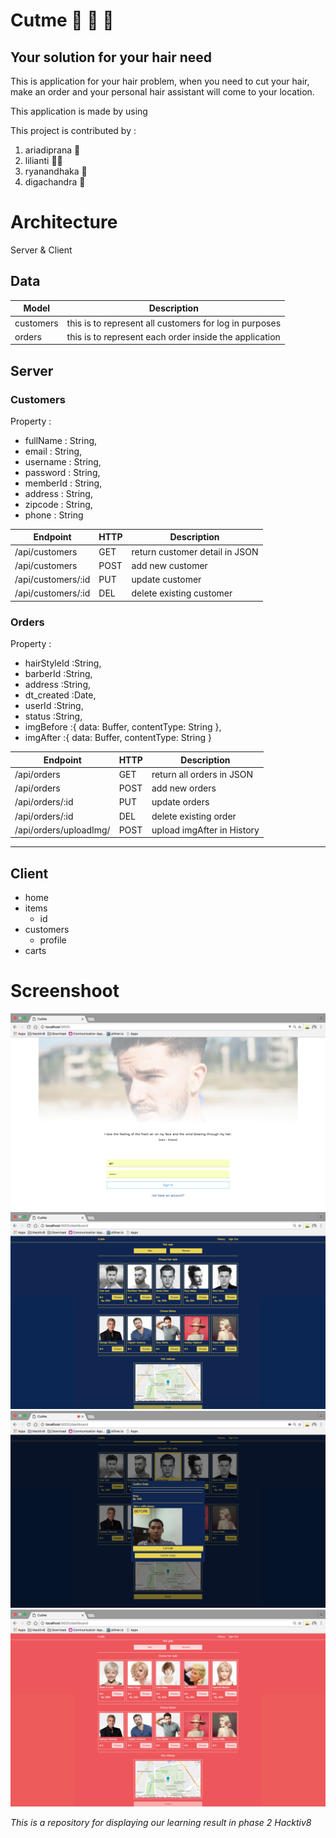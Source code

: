 # Cutme :barber: :barber: :barber:

## Your solution for your hair need
This is application for your hair problem, when you need to cut your hair, make an order and your personal hair assistant will come to your location.

This application is made by using

This project is contributed by :
1. ariadiprana :construction_worker:
2. lilianti :ok_woman:
3. ryanandhaka :boy:
4. digachandra :bow:

# Architecture

Server & Client

## Data

| Model | Description
|------|----
| customers | this is to represent all customers for log in purposes
| orders | this is to represent each order inside the application



## Server

### Customers

Property :

- fullName    : String,
- email       : String,
- username    : String,
- password    : String,
- memberId    : String,
- address     : String,
- zipcode     : String,
- phone       : String

| Endpoint|HTTP|Description
|--------|----|-----------
| /api/customers|GET|return customer detail in JSON
| /api/customers|POST| add new customer
| /api/customers/:id|PUT|update customer
| /api/customers/:id|DEL|delete existing customer

### Orders

Property :

- hairStyleId     :String,
- barberId        :String,
- address         :String,
- dt_created      :Date,
- userId          :String,
- status          :String,
- imgBefore       :{ data: Buffer, contentType: String },
- imgAfter        :{ data: Buffer, contentType: String }


|Endpoint|HTTP|Description
|--------|----|-----------
|/api/orders|GET|return all orders in JSON
|/api/orders|POST|add new orders
|/api/orders/:id|PUT|update orders
|/api/orders/:id|DEL|delete existing order
|/api/orders/uploadImg/|POST|upload imgAfter in History

- - -

## Client

- home
- items
  - id
- customers
  - profile
- carts

# Screenshoot
<img src="Screen Shot 2016-10-14 at 7.31.26 PM.png"></img>
<img src="Screen Shot 2016-10-14 at 7.31.52 PM.png"></img>
<img src="Screen Shot 2016-10-14 at 7.32.22 PM.png"></img>
<img src="Screen Shot 2016-10-14 at 7.37.30 PM.png"></img>

*This is a repository for displaying our learning result in phase 2 Hacktiv8*
